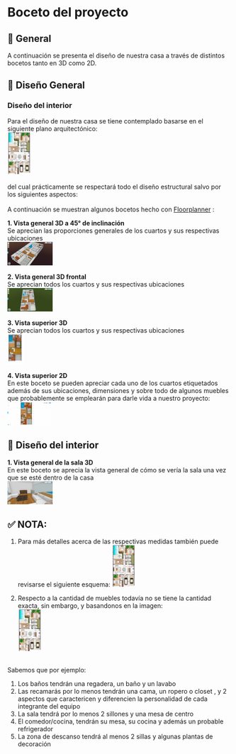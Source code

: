 # Boceto del proyecto 

## 🚀 General

A continuación se presenta el diseño de nuestra casa a través de distintos bocetos tanto en 3D como 2D.

## 🚀 Diseño General 


### Diseño del interior<br>

Para el diseño de nuestra casa se tiene contemplado basarse en el siguiente plano arquitectónico:<br>
<img src="https://github.com/aMurryFly/House_FinalProject/blob/main/aboutProject/planoGeneral.PNG" alt="img" style="zoom:10%;" /><br><br>
del cual prácticamente se respectará todo el diseño estructural salvo por los siguientes aspectos:
<br><br>
A continuación se muestran algunos bocetos hecho con [Floorplanner](https://www.floorplanner.com/) :

**1. Vista general 3D a 45° de inclinación**<br>
Se aprecian  las proporciones generales de los cuartos y sus respectivas ubicaciones<br>
<img src="https://github.com/aMurryFly/House_FinalProject/blob/main/bocetos/img/1_3D_exterior_45.PNG" alt="img" style="zoom:10%;" /><br>

**2. Vista general 3D frontal**<br>
Se aprecian todos los cuartos y sus respectivas ubicaciones<br>
<img src="https://github.com/aMurryFly/House_FinalProject/blob/main/bocetos/img/2_3D_exterior_0.PNG" alt="img" style="zoom:10%;" /><br>

**3. Vista superior 3D**<br>
Se aprecian todos los cuartos y sus respectivas ubicaciones<br>
<img src="https://github.com/aMurryFly/House_FinalProject/blob/main/bocetos/img/4_3D_interior_superior.jpg" alt="img" style="zoom:10%;" /><br>

**4. Vista superior 2D**<br>
En este boceto se pueden apreciar cada uno de los cuartos etiquetados además de sus ubicaciones, dimensiones y sobre todo de algunos muebles que probablemente se emplearán para darle vida a nuestro proyecto:<br>
<img src="https://github.com/aMurryFly/House_FinalProject/blob/main/bocetos/img/5_2D_interior_superior.PNG" alt="img" style="zoom:10%;" /><br>

## 🚀 Diseño del interior 

**1. Vista general de la sala 3D**<br>
En este boceto se aprecia la vista general de cómo se vería la sala una vez que se esté dentro de la casa<br>
<img src="https://github.com/aMurryFly/House_FinalProject/blob/main/bocetos/img/3_3D_interior_sala.PNG" alt="img" style="zoom:10%;" /><br>


## ✅ NOTA:

1. Para más detalles acerca de las respectivas medidas también puede revisarse el siguiente esquema: 
<img src="https://github.com/aMurryFly/House_FinalProject/blob/main/aboutProject/planoMedida.jpg" alt="img" style="zoom:10%;" /><br>

2. Respecto a la cantidad de muebles todavía no se tiene la cantidad exacta, sin embargo, y basandonos en la imagen:<br>
<img src="https://github.com/aMurryFly/House_FinalProject/blob/main/aboutProject/planoGeneral.PNG" alt="img" style="zoom:10%;" /><br><br>

Sabemos que por ejemplo:
1. Los baños tendrán una regadera, un baño y un lavabo
2. Las recamarás por lo menos tendrán una cama, un ropero o closet , y 2 aspectos que caractericen y diferencien la personalidad de cada integrante del equipo 
3. La sala tendrá por lo menos 2 sillones y una mesa de centro 
4. El comedor/cocina, tendrán su mesa, su cocina y además un probable refrigerador
5. La zona de descanso tendrá al menos 2 sillas y algunas plantas de decoración

